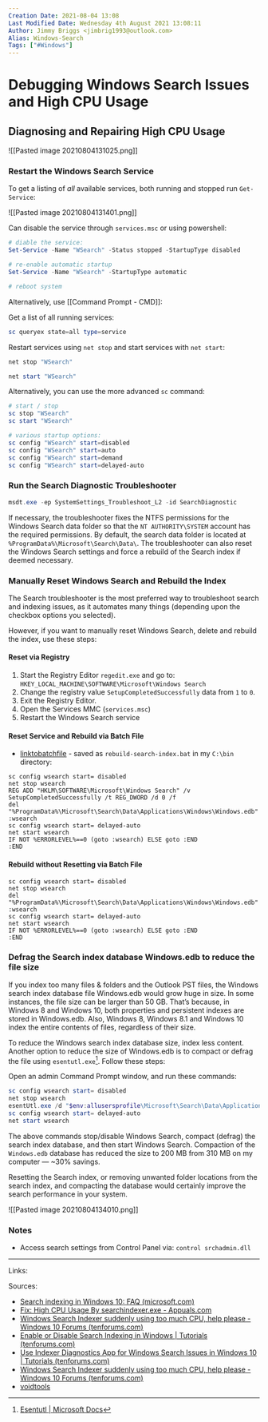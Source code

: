 ```yaml
---
Creation Date: 2021-08-04 13:08
Last Modified Date: Wednesday 4th August 2021 13:08:11
Author: Jimmy Briggs <jimbrig1993@outlook.com>
Alias: Windows-Search
Tags: ["#Windows"]
---
```


# Debugging Windows Search Issues and High CPU Usage

## Diagnosing and Repairing High CPU Usage

![[Pasted image 20210804131025.png]]

### Restart the Windows Search Service

To get a listing of *all* available services, both running and stopped run `Get-Service`:

![[Pasted image 20210804131401.png]]

Can disable the service through `services.msc` or using powershell:

```powershell
# diable the service:
Set-Service -Name "WSearch" -Status stopped -StartupType disabled

# re-enable automatic startup
Set-Service -Name "WSearch" -StartupType automatic

# reboot system

```

Alternatively, use [[Command Prompt - CMD]]:

Get a list of all running services:

```powershell
sc queryex state=all type=service
```

Restart services using `net stop` and start services with `net start`:

```powershell
net stop "WSearch"

net start "WSearch"
```

Alternatively, you can use the more advanced `sc` command:

```powershell
# start / stop
sc stop "WSearch"
sc start "WSearch"

# various startup options:
sc config "WSearch" start=disabled
sc config "WSearch" start=auto
sc config "WSearch" start=demand
sc config "WSearch" start=delayed-auto
```

### Run the Search Diagnostic Troubleshooter

```powershell
msdt.exe -ep SystemSettings_Troubleshoot_L2 -id SearchDiagnostic
```

If necessary, the troubleshooter fixes the NTFS permissions for the Windows Search data folder so that the `NT AUTHORITY\SYSTEM` account has the required permissions. By default, the search data folder is located at `%ProgramData%\Microsoft\Search\Data\`. The troubleshooter can also reset the Windows Search settings and force a rebuild of the Search index if deemed necessary.

### Manually Reset Windows Search and Rebuild the Index

The Search troubleshooter is the most preferred way to troubleshoot search and indexing issues, as it automates many things (depending upon the checkbox options you selected).

However, if you want to manually reset Windows Search, delete and rebuild the index, use these steps:

#### Reset via Registry

1. Start the Registry Editor `regedit.exe` and go to:    `HKEY_LOCAL_MACHINE\SOFTWARE\Microsoft\Windows Search`
2. Change the registry value `SetupCompletedSuccessfully` data from `1` to `0`.
3.  Exit the Registry Editor.
4. Open the Services MMC (`services.msc`)
5. Restart the Windows Search service

#### Reset Service and Rebuild via Batch File

- [linktobatchfile]() - saved as `rebuild-search-index.bat` in my `C:\bin` directory:

```batch
sc config wsearch start= disabled
net stop wsearch
REG ADD "HKLM\SOFTWARE\Microsoft\Windows Search" /v SetupCompletedSuccessfully /t REG_DWORD /d 0 /f
del "%ProgramData%\Microsoft\Search\Data\Applications\Windows\Windows.edb"
:wsearch
sc config wsearch start= delayed-auto
net start wsearch
IF NOT %ERRORLEVEL%==0 (goto :wsearch) ELSE goto :END
:END
```

#### Rebuild without Resetting via Batch File

```batch
sc config wsearch start= disabled
net stop wsearch
del "%ProgramData%\Microsoft\Search\Data\Applications\Windows\Windows.edb"
:wsearch
sc config wsearch start= delayed-auto
net start wsearch
IF NOT %ERRORLEVEL%==0 (goto :wsearch) ELSE goto :END
:END
```

### Defrag the Search index database Windows.edb to reduce the file size

If you index too many files & folders and the Outlook PST files, the Windows search index database file Windows.edb would grow huge in size. In some instances, the file size can be larger than 50 GB. That’s because, in Windows 8 and Windows 10, both properties and persistent indexes are stored in Windows.edb. Also, Windows 8, Windows 8.1 and Windows 10 index the entire contents of files, regardless of their size.

To reduce the Windows search index database size, index less content. Another option to reduce the size of Windows.edb is to compact or defrag the file using `esentutl.exe`[^1]. Follow these steps:

Open an admin Command Prompt window, and run these commands:

```powershell
sc config wsearch start= disabled
net stop wsearch
esentUtl.exe /d "$env:allusersprofile\Microsoft\Search\Data\Applications\Windows\Windows.edb"
sc config wsearch start= delayed-auto
net start wsearch
```

The above commands stop/disable Windows Search, compact (defrag) the search index database, and then start Windows Search. Compaction of the `Windows.edb` database has reduced the size to 200 MB from 310 MB on my computer — ~30% savings.

Resetting the Search index, or removing unwanted folder locations from the search index, and compacting the database would certainly improve the search performance in your system.

![[Pasted image 20210804134010.png]]

### Notes

- Access search settings from Control Panel via: `control srchadmin.dll`

***

Links: 

Sources:
- [Search indexing in Windows 10: FAQ (microsoft.com)](https://support.microsoft.com/en-us/windows/search-indexing-in-windows-10-faq-da061c83-af6b-095c-0f7a-4dfecda4d15a)
- [Fix: High CPU Usage By searchindexer.exe - Appuals.com](https://appuals.com/high-cpu-usage-by-searchindexer-exe/)
- [Windows Search Indexer suddenly using too much CPU, help please - Windows 10 Forums (tenforums.com)](https://www.tenforums.com/performance-maintenance/110422-windows-search-indexer-suddenly-using-too-much-cpu-help-please.html)
- [Enable or Disable Search Indexing in Windows | Tutorials (tenforums.com)](https://www.tenforums.com/tutorials/93666-enable-disable-search-indexing-windows.html)
- [Use Indexer Diagnostics App for Windows Search Issues in Windows 10 | Tutorials (tenforums.com)](https://www.tenforums.com/tutorials/148377-use-indexer-diagnostics-app-windows-search-issues-windows-10-a.html)
- [Windows Search Indexer suddenly using too much CPU, help please - Windows 10 Forums (tenforums.com)](https://www.tenforums.com/performance-maintenance/110422-windows-search-indexer-suddenly-using-too-much-cpu-help-please.html)
- [voidtools](https://www.voidtools.com/)


[^1]: [Esentutl | Microsoft Docs](https://docs.microsoft.com/en-us/previous-versions/windows/it-pro/windows-server-2012-R2-and-2012/hh875546(v=ws.11))